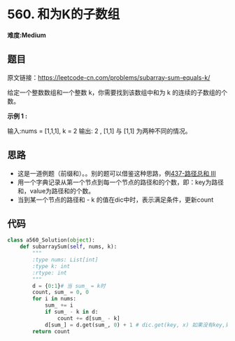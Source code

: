 # 560. 和为K的子数组
**难度:Medium**
## 题目
原文链接：https://leetcode-cn.com/problems/subarray-sum-equals-k/

给定一个整数数组和一个整数 k，你需要找到该数组中和为 k 的连续的子数组的个数。

**示例 1 :**

输入:nums = [1,1,1], k = 2
输出: 2 , [1,1] 与 [1,1] 为两种不同的情况。

## 思路
* 这是一道例题（前缀和）。。别的题可以借鉴这种思路，例[437-路径总和 III](https://github.com/czzbb/leetcode-python/blob/master/code/0437-路径总和%20III.md)
* 用一个字典记录从第一个节点到每一个节点的路径和的个数，即：key为路径和，value为路径和的个数。
* 当到某一个节点的路径和 - k 的值在dic中时，表示满足条件，更新count

## 代码
```python
class a560_Solution(object):
    def subarraySum(self, nums, k):
        """
        :type nums: List[int]
        :type k: int
        :rtype: int
        """
        d = {0:1}# 当 sum_ = k时
        count, sum_ = 0, 0
        for i in nums:
            sum_ += i
            if sum_ - k in d:
                count += d[sum_ - k]
            d[sum_] = d.get(sum_, 0) + 1 # dic.get(key, x) 如果没有key,则返回x。（不会创建key）
        return count
```
